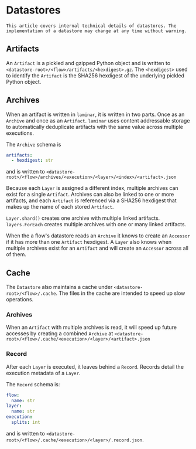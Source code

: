 # Datastores

```{warning}
This article covers internal technical details of datastores. The implementation of a datastore may change at any time without warning.
```

## Artifacts

An `Artifact` is a pickled and gzipped Python object and is written to `<datastore-root>/<flow>/artifacts/<hexdigest>.gz`. The `<hexdigest>` used to identify the `Artifact` is the SHA256 hexdigest of the underlying pickled Python object.

## Archives

When an artifact is written in `laminar`, it is written in two parts. Once as an `Archive` and once as an `Artifact`. `laminar` uses content addressable storage to automatically deduplicate artifacts with the same value across multiple executions.

The `Archive` schema is

```yaml
artifacts:
  - hexdigest: str
```

and is written to `<datastore-root>/<flow>/archives/<execution>/<layer>/<index>/<artifact>.json`

Because each `Layer` is assigned a different index, multiple archives can exist for a single `Artifact`. Archives can also be linked to one or more artifacts, and each `Artifact` is referenced via a SHA256 hexdigest that makes up the name of each stored `Artifact`.

`Layer.shard()` creates one archive with multiple linked artifacts. `layers.ForEach` creates multiple archives with one or many linked artifacts.

When the a flow's datastore reads an `Archive` it knows to create an `Accessor` if it has more than one `Artifact` hexdigest. A `Layer` also knows when multiple archives exist for an `Artifact` and will create an `Accessor` across all of them.

## Cache

The `Datastore` also maintains a cache under `<datastore-root>/<flow>/.cache`. The files in the cache are intended to speed up slow operations.

### Archives

When an `Artifact` with multiple archives is read, it will speed up future accesses by creating a combined `Archive` at `<datastore-root>/<flow>/.cache/<execution>/<layer>/<artifact>.json`

### Record

After each `Layer` is executed, it leaves behind a `Record`. Records detail the execution metadata of a `Layer`.

The `Record` schema is:

```yaml
flow:
  name: str
layer:
  name: str
execution:
  splits: int
```

and is written to `<datastore-root>/<flow>/.cache/<execution>/<layer>/.record.json`.
